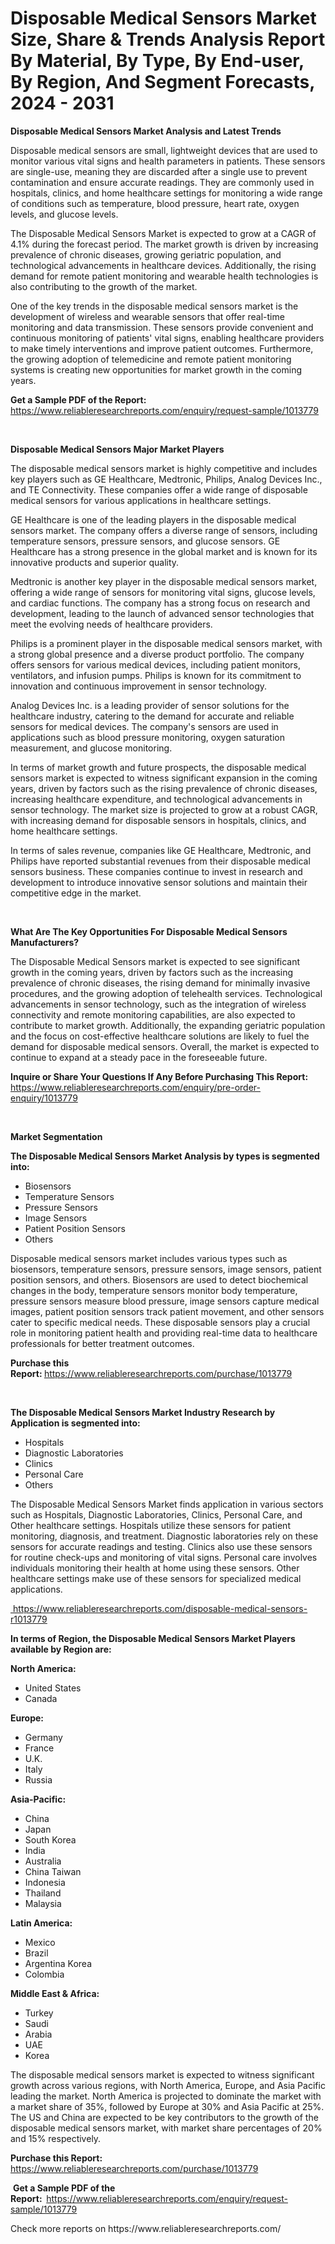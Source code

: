 <p><h1>Disposable Medical Sensors Market Size, Share & Trends Analysis Report By Material, By Type, By End-user, By Region, And Segment Forecasts, 2024 - 2031</h1></p><p><strong>Disposable Medical Sensors Market Analysis and Latest Trends</strong></p>
<p><p>Disposable medical sensors are small, lightweight devices that are used to monitor various vital signs and health parameters in patients. These sensors are single-use, meaning they are discarded after a single use to prevent contamination and ensure accurate readings. They are commonly used in hospitals, clinics, and home healthcare settings for monitoring a wide range of conditions such as temperature, blood pressure, heart rate, oxygen levels, and glucose levels.</p><p>The Disposable Medical Sensors Market is expected to grow at a CAGR of 4.1% during the forecast period. The market growth is driven by increasing prevalence of chronic diseases, growing geriatric population, and technological advancements in healthcare devices. Additionally, the rising demand for remote patient monitoring and wearable health technologies is also contributing to the growth of the market.</p><p>One of the key trends in the disposable medical sensors market is the development of wireless and wearable sensors that offer real-time monitoring and data transmission. These sensors provide convenient and continuous monitoring of patients' vital signs, enabling healthcare providers to make timely interventions and improve patient outcomes. Furthermore, the growing adoption of telemedicine and remote patient monitoring systems is creating new opportunities for market growth in the coming years.</p></p>
<p><strong>Get a Sample PDF of the Report:&nbsp;</strong> <a href="https://www.reliableresearchreports.com/enquiry/request-sample/1013779">https://www.reliableresearchreports.com/enquiry/request-sample/1013779</a></p>
<p>&nbsp;</p>
<p><strong>Disposable Medical Sensors Major Market Players</strong></p>
<p><p>The disposable medical sensors market is highly competitive and includes key players such as GE Healthcare, Medtronic, Philips, Analog Devices Inc., and TE Connectivity. These companies offer a wide range of disposable medical sensors for various applications in healthcare settings.</p><p>GE Healthcare is one of the leading players in the disposable medical sensors market. The company offers a diverse range of sensors, including temperature sensors, pressure sensors, and glucose sensors. GE Healthcare has a strong presence in the global market and is known for its innovative products and superior quality.</p><p>Medtronic is another key player in the disposable medical sensors market, offering a wide range of sensors for monitoring vital signs, glucose levels, and cardiac functions. The company has a strong focus on research and development, leading to the launch of advanced sensor technologies that meet the evolving needs of healthcare providers.</p><p>Philips is a prominent player in the disposable medical sensors market, with a strong global presence and a diverse product portfolio. The company offers sensors for various medical devices, including patient monitors, ventilators, and infusion pumps. Philips is known for its commitment to innovation and continuous improvement in sensor technology.</p><p>Analog Devices Inc. is a leading provider of sensor solutions for the healthcare industry, catering to the demand for accurate and reliable sensors for medical devices. The company's sensors are used in applications such as blood pressure monitoring, oxygen saturation measurement, and glucose monitoring.</p><p>In terms of market growth and future prospects, the disposable medical sensors market is expected to witness significant expansion in the coming years, driven by factors such as the rising prevalence of chronic diseases, increasing healthcare expenditure, and technological advancements in sensor technology. The market size is projected to grow at a robust CAGR, with increasing demand for disposable sensors in hospitals, clinics, and home healthcare settings.</p><p>In terms of sales revenue, companies like GE Healthcare, Medtronic, and Philips have reported substantial revenues from their disposable medical sensors business. These companies continue to invest in research and development to introduce innovative sensor solutions and maintain their competitive edge in the market.</p></p>
<p>&nbsp;</p>
<p><strong>What Are The Key Opportunities For Disposable Medical Sensors Manufacturers?</strong></p>
<p><p>The Disposable Medical Sensors market is expected to see significant growth in the coming years, driven by factors such as the increasing prevalence of chronic diseases, the rising demand for minimally invasive procedures, and the growing adoption of telehealth services. Technological advancements in sensor technology, such as the integration of wireless connectivity and remote monitoring capabilities, are also expected to contribute to market growth. Additionally, the expanding geriatric population and the focus on cost-effective healthcare solutions are likely to fuel the demand for disposable medical sensors. Overall, the market is expected to continue to expand at a steady pace in the foreseeable future.</p></p>
<p><strong>Inquire or Share Your Questions If Any Before Purchasing This Report:</strong> <a href="https://www.reliableresearchreports.com/enquiry/pre-order-enquiry/1013779">https://www.reliableresearchreports.com/enquiry/pre-order-enquiry/1013779</a></p>
<p>&nbsp;</p>
<p><strong>Market Segmentation</strong></p>
<p><strong>The Disposable Medical Sensors Market Analysis by types is segmented into:</strong></p>
<p><ul><li>Biosensors</li><li>Temperature Sensors</li><li>Pressure Sensors</li><li>Image Sensors</li><li>Patient Position Sensors</li><li>Others</li></ul></p>
<p><p>Disposable medical sensors market includes various types such as biosensors, temperature sensors, pressure sensors, image sensors, patient position sensors, and others. Biosensors are used to detect biochemical changes in the body, temperature sensors monitor body temperature, pressure sensors measure blood pressure, image sensors capture medical images, patient position sensors track patient movement, and other sensors cater to specific medical needs. These disposable sensors play a crucial role in monitoring patient health and providing real-time data to healthcare professionals for better treatment outcomes.</p></p>
<p><strong>Purchase this Report:&nbsp;</strong><a href="https://www.reliableresearchreports.com/purchase/1013779">https://www.reliableresearchreports.com/purchase/1013779</a></p>
<p>&nbsp;</p>
<p><strong>The Disposable Medical Sensors Market Industry Research by Application is segmented into:</strong></p>
<p><ul><li>Hospitals</li><li>Diagnostic Laboratories</li><li>Clinics</li><li>Personal Care</li><li>Others</li></ul></p>
<p><p>The Disposable Medical Sensors Market finds application in various sectors such as Hospitals, Diagnostic Laboratories, Clinics, Personal Care, and Other healthcare settings. Hospitals utilize these sensors for patient monitoring, diagnosis, and treatment. Diagnostic laboratories rely on these sensors for accurate readings and testing. Clinics also use these sensors for routine check-ups and monitoring of vital signs. Personal care involves individuals monitoring their health at home using these sensors. Other healthcare settings make use of these sensors for specialized medical applications.</p></p>
<p><a href="https://www.reliableresearchreports.com/disposable-medical-sensors-r1013779">&nbsp;https://www.reliableresearchreports.com/disposable-medical-sensors-r1013779</a></p>
<p><strong>In terms of Region, the Disposable Medical Sensors Market Players available by Region are:</strong></p>
<p>
    <p> <strong> North America: </strong>
        <ul>
            <li>United States</li>
            <li>Canada</li>
        </ul>
        </p> 
    <p> <strong> Europe: </strong>
        <ul>
            <li>Germany</li>
            <li>France</li>
            <li>U.K.</li>
            <li>Italy</li>
            <li>Russia</li>
        </ul>
        </p> 
    <p> <strong> Asia-Pacific: </strong>
        <ul>
            <li>China</li>
            <li>Japan</li>
            <li>South Korea</li>
            <li>India</li>
            <li>Australia</li>
            <li>China Taiwan</li>
            <li>Indonesia</li>
            <li>Thailand</li>
            <li>Malaysia</li>
        </ul>
        </p> 
    <p> <strong> Latin America: </strong>
        <ul>
            <li>Mexico</li>
            <li>Brazil</li>
            <li>Argentina Korea</li>
            <li>Colombia</li>
        </ul>
        </p> 
    <p> <strong> Middle East & Africa: </strong>
        <ul>
            <li>Turkey</li>
            <li>Saudi</li>
            <li>Arabia</li>
            <li>UAE</li>
            <li>Korea</li>
        </ul>
    </p>
    </p>
<p><p>The disposable medical sensors market is expected to witness significant growth across various regions, with North America, Europe, and Asia Pacific leading the market. North America is projected to dominate the market with a market share of 35%, followed by Europe at 30% and Asia Pacific at 25%. The US and China are expected to be key contributors to the growth of the disposable medical sensors market, with market share percentages of 20% and 15% respectively.</p></p>
<p><strong>Purchase this Report: </strong><a href="https://www.reliableresearchreports.com/purchase/1013779">https://www.reliableresearchreports.com/purchase/1013779</a></p>
<p>&nbsp;<strong>Get a Sample PDF of the Report:&nbsp;&nbsp;</strong><a href="https://www.reliableresearchreports.com/enquiry/request-sample/1013779">https://www.reliableresearchreports.com/enquiry/request-sample/1013779</a></p>
<p><strong></strong></p>
<p>Check more reports on https://www.reliableresearchreports.com/</p>